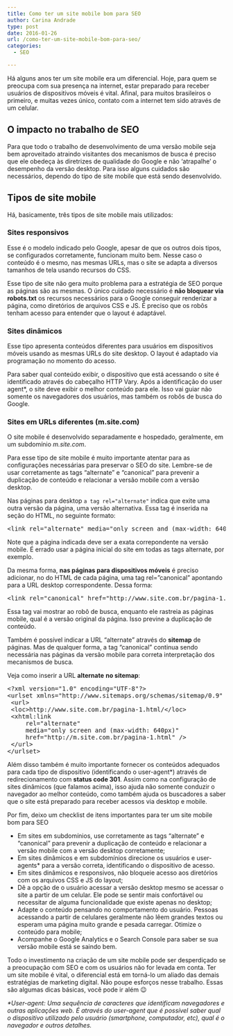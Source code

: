 ```yaml
---
title: Como ter um site mobile bom para SEO
author: Carina Andrade
type: post
date: 2016-01-26
url: /como-ter-um-site-mobile-bom-para-seo/
categories:
  - SEO

---
```

Há alguns anos ter um site mobile era um diferencial. Hoje, para quem se preocupa com sua presença na internet, estar preparado para receber usuários de dispositivos móveis é vital. Afinal, para muitos brasileiros o primeiro, e muitas vezes único, contato com a internet tem sido através de um celular.

## O impacto no trabalho de SEO

Para que todo o trabalho de desenvolvimento de uma versão mobile seja bem aproveitado atraindo visitantes dos mecanismos de busca é preciso que ele obedeça às diretrizes de qualidade do Google e não ‘atrapalhe’ o desempenho da versão desktop. Para isso alguns cuidados são necessários, dependo do tipo de site mobile que está sendo desenvolvido.

## Tipos de site mobile

Há, basicamente, três tipos de site mobile mais utilizados:

### Sites responsivos

Esse é o modelo indicado pelo Google, apesar de que os outros dois tipos, se configurados corretamente, funcionam muito bem. Nesse caso o conteúdo é o mesmo, nas mesmas URLs, mas o site se adapta a diversos tamanhos de tela usando recursos do CSS.

Esse tipo de site não gera muito problema para a estratégia de SEO porque as páginas são as mesmas. O único cuidado necessário é **não bloquear via robots.txt** os recursos necessários para o Google conseguir renderizar a página, como diretórios de arquivos CSS e JS. É preciso que os robôs tenham acesso para entender que o layout é adaptável.

### Sites dinâmicos

Esse tipo apresenta conteúdos diferentes para usuários em dispositivos móveis usando as mesmas URLs do site desktop. O layout é adaptado via programação no momento do acesso.

Para saber qual conteúdo exibir, o dispositivo que está acessando o site é identificado através do cabeçalho HTTP Vary. Após a identificação do user agent*, o site deve exibir o melhor conteúdo para ele. Isso vai guiar não somente os navegadores dos usuários, mas também os robôs de busca do Google.

### Sites em URLs diferentes (m.site.com)

O site mobile é desenvolvido separadamente e hospedado, geralmente, em um subdomínio _m.site.com_.

Para esse tipo de site mobile é muito importante atentar para as configurações necessárias para preservar o SEO do site. Lembre-se de usar corretamente as tags &#8220;alternate&#8221; e &#8220;canonical&#8221; para prevenir a duplicação de conteúdo e relacionar a versão mobile com a versão desktop.

Nas páginas para desktop `a tag rel="alternate"` indica que exite uma outra versão da página, uma versão alternativa. Essa tag é inserida na seção <head> do HTML, no seguinte formato:

<pre>&lt;link rel="alternate" media="only screen and (max-width: 640px)" href="http://m.site.com.br/pagina-1.html" /&gt;</pre>

Note que a página indicada deve ser a exata correpondente na versão mobile. É errado usar a página inicial do site em todas as tags alternate, por exemplo.

Da mesma forma, **nas páginas para dispositivos móveis** é preciso adicionar, no <head> do HTML de cada página, uma tag rel=&#8221;canonical&#8221; apontando para a URL desktop correspondente. Dessa forma:

<pre>&lt;link rel="canonical" href="http://www.site.com.br/pagina-1.html" /&gt;</pre>

Essa tag vai mostrar ao robô de busca, enquanto ele rastreia as páginas mobile, qual é a versão original da página. Isso previne a duplicação de conteúdo.

Também é possível indicar a URL &#8220;alternate&#8221; através do **sitemap** de páginas. Mas de qualquer forma, a tag &#8220;canonical&#8221; continua sendo necessária nas páginas da versão mobile para correta interpretação dos mecanismos de busca.

Veja como inserir a URL **alternate** **no sitemap**:

<pre class="lang-xml">&lt;?xml version="1.0" encoding="UTF-8"?&gt;
&lt;urlset xmlns="http://www.sitemaps.org/schemas/sitemap/0.9" xmlns:xhtml="http://www.w3.org/1999/xhtml"&gt;
 &lt;url&gt;
 &lt;loc&gt;http://www.site.com.br/pagina-1.html/&lt;/loc&gt;
 &lt;xhtml:link
     rel="alternate"
     media="only screen and (max-width: 640px)"
     href="http://m.site.com.br/pagina-1.html" /&gt;
 &lt;/url&gt;
&lt;/urlset&gt;</pre>

Além disso também é muito importante fornecer os conteúdos adequados para cada tipo de dispositivo (identificando o user-agent*) através de redirecionamento com **status code 301**. Assim como na configuração de sites dinâmicos (que falamos acima), isso ajuda não somente conduzir o navegador ao melhor conteúdo, como também ajuda os buscadores a saber que o site está preparado para receber acessos via desktop e mobile.

Por fim, deixo um checklist de itens importantes para ter um site mobile bom para SEO

  * Em sites em subdomínios, use corretamente as tags &#8220;alternate&#8221; e &#8220;canonical&#8221; para prevenir a duplicação de conteúdo e relacionar a versão mobile com a versão desktop corretamente;
  * Em sites dinâmicos e em subdomínios direcione os usuários e user-agents* para a versão correta, identificando o dispositivo de acesso.
  * Em sites dinâmicos e responsivos, não bloqueie acesso aos diretórios com os arquivos CSS e JS do layout;
  * Dê a opção de o usuário acessar a versão desktop mesmo se acessar o site a partir de um celular. Ele pode se sentir mais confortável ou necessitar de alguma funcionalidade que existe apenas no desktop;
  * Adapte o conteúdo pensando no comportamento do usuário. Pessoas acessando a partir de celulares geralmente não lêem grandes textos ou esperam uma página muito grande e pesada carregar. Otimize o conteúdo para mobile;
  * Acompanhe o Google Analytics e o Search Console para saber se sua versão mobile está se saindo bem.

Todo o investimento na criação de um site mobile pode ser desperdiçado se a preocupação com SEO e com os usuários não for levada em conta. Ter um site mobile é vital, o diferencial está em torná-lo um aliado das demais estratégias de marketing digital. Não poupe esforços nesse trabalho. Essas são algumas dicas básicas, você pode ir além 😉

_*User-agent: Uma sequência de caracteres que identificam navegadores e outras aplicações web. É através do user-agent que é possível saber qual o dispositivo utilizado pelo usuário (smartphone, computador, etc), qual é o navegador e outros detalhes._

&nbsp;
